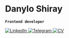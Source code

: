 <h1>Danylo Shiray</h1>

**`Frontend developer`**
<p align="left">
	<a href="https://www.linkedin.com/in/danylo-shyrai-92b3b6261/">
		<img
			src="https://custom-icon-badges.demolab.com/badge/-LinkedIn-150458.svg?style=for-the-badge&logoColor=white&logo=link"
			alt="LinkedIn"
			title="Follow me on LinkedIn" />
	</a>
	<a href="https://t.me/BenderJun">
		<img
			src="https://custom-icon-badges.demolab.com/badge/-Telegram-blue?style=for-the-badge&logoColor=white&logo=link"
			alt="Telegram"
			title="Follow me on Telegram" />
	</a>
	<a
		href="https://www.linkedin.com/feed/update/urn:li:activity:7097272911568195584/">
		<img
			src="https://custom-icon-badges.demolab.com/badge/-CV-0ac938.svg?style=for-the-badge&logoColor=white&logo=link"
			alt="CV"
			title="See my CV" />
	</a>
</p>

<!--
**ShirayDan/ShirayDan** is a ✨ _special_ ✨ repository because its `README.md` (this file) appears on your GitHub profile.

Here are some ideas to get you started:

- 🔭 I’m currently working on ...
- 🌱 I’m currently learning ...
- 👯 I’m looking to collaborate on ...
- 🤔 I’m looking for help with ...
- 💬 Ask me about ...
- 📫 How to reach me: ...
- 😄 Pronouns: ...
- ⚡ Fun fact: ...
-->
